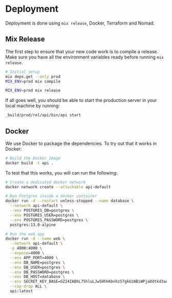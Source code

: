 # Deployment

Deployment is done using `mix release`, Docker, Terraform and Nomad.

## Mix Release

The first step to ensure that your new code work is to compile a release. Make sure you have all the environment variables ready before running `mix release`.

```bash
# Initial setup
mix deps.get --only prod
MIX_ENV=prod mix compile

MIX_ENV=prod mix release
```

If all goes well, you should be able to start the production server in your local machine by running:

```bash
_build/prod/rel/api/bin/api start
```

## Docker

We use Docker to package the dependencies. To try out that it works in Docker:

```bash
# Build the Docker Image
docker build -t api .
```

To test that this works, you will can run the following:

```bash
# Create a dedicated docker network
docker network create --attachable api-default

# Run Postgres inside a docker container
docker run -d --restart unless-stopped --name database \
  --network api-default \
  --env POSTGRES_DB=postgres \
  --env POSTGRES_USER=postgres \
  --env POSTGRES_PASSWORD=postgres \
  postgres:13.0-alpine

# Run the web app
docker run -d --name web \
  --network api-default \
  -p 4000:4000 \
  --expose=4000 \
  --env APP_PORT=4000 \
  --env DB_NAME=postgres \
  --env DB_USER=postgres \
  --env DB_PASSWORD=postgres \
  --env DB_HOST=database \
  --env SECRET_KEY_BASE=GZ24IABhL75hluLJw5HhhKbnhz57gkU2ABiWPjaDdtkd3aA+hvYpicy0I/mRK0FO \
  --cap-drop ALL \
  api:latest
```